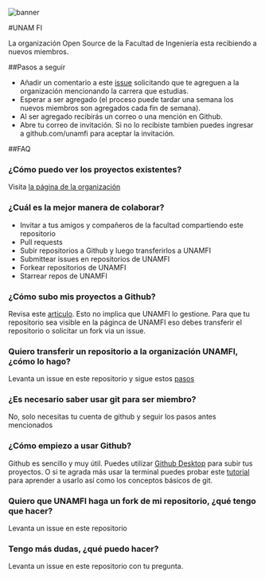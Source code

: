 ![banner](https://raw.githubusercontent.com/unamfi/Get-your-invite/master/Banner.png)

#UNAM FI

La organización Open Source de la Facultad de Ingeniería esta recibiendo a nuevos miembros.

##Pasos a seguir

- Añadir un comentario a este [issue](https://github.com/unamfi/Get-your-invite/issues/1) solicitando que te agreguen a la organización mencionando la carrera que estudias.
- Esperar a ser agregado (el proceso puede tardar una semana los nuevos miembros son agregados cada fin de semana).
- Al ser agregado recibirás un correo o una mención en Github.
- Abre tu correo de invitación. Si no lo recibiste tambien puedes ingresar a github.com/unamfi para aceptar la invitación.

##FAQ

### ¿Cómo puedo ver los proyectos existentes?
Visita [la página de la organización](https://github.com/unamfi)

### ¿Cuál es la mejor manera de colaborar?
- Invitar a tus amigos y compañeros de la facultad compartiendo este repositorio
- Pull requests
- Subir repositorios a Github y luego transferirlos a UNAMFI
- Submittear issues en repositorios de UNAMFI 
- Forkear repositorios de UNAMFI
- Starrear repos de UNAMFI

### ¿Cómo subo mis proyectos a Github?
Revisa este [articulo](https://help.github.com/articles/create-a-repo/). Esto no implica que UNAMFI lo gestione. Para que tu repositorio sea visible en la páginca de UNAMFI eso debes transferir el repositorio o solicitar un fork via un issue.

### Quiero transferir un repositorio a la organización UNAMFI, ¿cómo lo hago?
Levanta un issue en este repositorio y sigue estos [pasos](https://help.github.com/articles/transferring-a-repository)

### ¿Es necesario saber usar git para ser miembro?
No, solo necesitas tu cuenta de github y seguir los pasos antes mencionados

### ¿Cómo empiezo a usar Github?
Github es sencillo y muy útil. Puedes utilizar [Github Desktop](https://desktop.github.com) para subir tus proyectos. O si te agrada más usar la terminal puedes probar este [tutorial](https://try.github.io/levels/1/challenges/1) para aprender a usarlo así como los conceptos básicos de git.

### Quiero que UNAMFI haga un fork de mi repositorio, ¿qué tengo que hacer?
Levanta un issue en este repositorio

### Tengo más dudas, ¿qué puedo hacer?
Levanta un issue en este repositorio con tu pregunta. 
